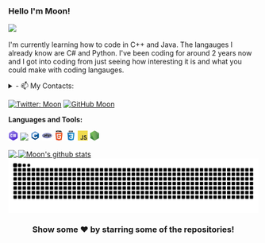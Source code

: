 ### Hello I'm Moon!

<img src="https://discord.c99.nl/widget/theme-3/599984435705675777.png">

I'm currently learning how to code in C++ and Java. The langauges I already know are C# and Python. I've been coding for around 2 years now and I got into coding from just seeing how interesting it is and what you could make with coding langauges.

<details>
  <summary> - 📫 My Contacts:</summary>
  <a href="https://twitter.com/themoonpvp">Twitter</a><br>
  <a href="https://www.youtube.com/channel/UCWIzUflWpqR-iih5oaoLqPg">Youtube</a><br>
  <a href="https://discord.com/users/599984435705675777">Discord</a><br>
 
</details>

[![Twitter: Moon](https://img.shields.io/twitter/follow/TheMoonPVP?style=social)](https://twitter.com/TheMoonPVP)
[![GitHub Moon](https://img.shields.io/github/followers/moonpvp-dev?label=follow&style=social)](https://github.com/moonpvp-dev)

**Languages and Tools:**  

<code><img height="20" src="https://raw.githubusercontent.com/github/explore/80688e429a7d4ef2fca1e82350fe8e3517d3494d/topics/csharp/csharp.png"></code>
<code><img height="20" src="https://avatars.githubusercontent.com/u/59276?s=200&v=4"></code>
<code><img height="20" src="https://raw.githubusercontent.com/github/explore/80688e429a7d4ef2fca1e82350fe8e3517d3494d/topics/c/c.png"></code>
<code><img height="20" src="https://raw.githubusercontent.com/github/explore/80688e429a7d4ef2fca1e82350fe8e3517d3494d/topics/php/php.png"></code>
<code><img height="20" src="https://raw.githubusercontent.com/github/explore/80688e429a7d4ef2fca1e82350fe8e3517d3494d/topics/html/html.png"></code>
<code><img height="20" src="https://raw.githubusercontent.com/github/explore/80688e429a7d4ef2fca1e82350fe8e3517d3494d/topics/css/css.png"></code>
<code><img height="20" src="https://raw.githubusercontent.com/github/explore/80688e429a7d4ef2fca1e82350fe8e3517d3494d/topics/javascript/javascript.png"></code>
<code><img height="20" src="https://raw.githubusercontent.com/github/explore/80688e429a7d4ef2fca1e82350fe8e3517d3494d/topics/nodejs/nodejs.png"></code>    

<a href="https://github.com/moonpvp-dev">
  <img align="center" src="https://github-readme-stats.vercel.app/api/top-langs/?username=moonpvp-dev&theme=dark&hide_langs_below=1" />
</a>
<a href="https://github.com/moonpvp-dev">
 <img align="center" src="https://github-readme-stats.vercel.app/api?username=moonpvp-dev&show_icons=true&theme=dark&line_height=27" alt="Moon's github stats"/>
</a>

<img align="center" src="snake.svg" />

<div align="center">

### Show some ❤️ by starring some of the repositories!

</div>
